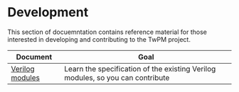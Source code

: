 # Development

This section of docuemntation contains reference material for those interested
in developing and contributing to the TwPM project.

| Document                              | Goal                                                                           |
|---------------------------------------|--------------------------------------------------------------------------------|
| [Verilog modules](verilog_modules.md) | Learn the specification of the existing Verilog modules, so you can contribute |
